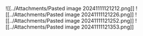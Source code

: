 ![[../Attachments/Pasted image 20241111121212.png]]
![[../Attachments/Pasted image 20241111121226.png]]
![[../Attachments/Pasted image 20241111121252.png]]
![[../Attachments/Pasted image 20241111121353.png]]

